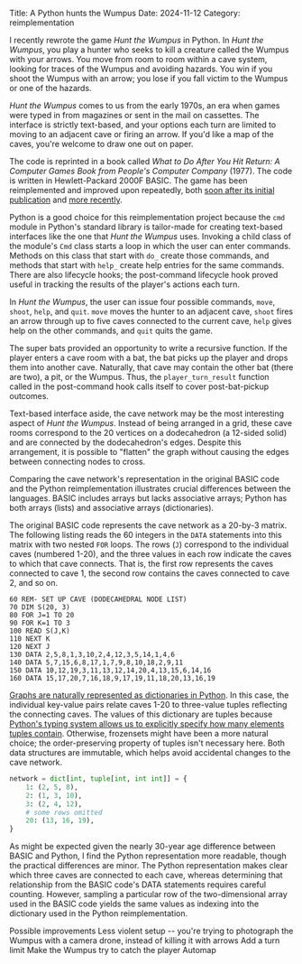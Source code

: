 Title: A Python hunts the Wumpus
Date: 2024-11-12
Category: reimplementation

I recently rewrote the game _Hunt the Wumpus_ in Python.  In _Hunt the Wumpus_, you play a hunter who seeks to kill a creature called the Wumpus with your arrows.  You move from room to room within a cave system, looking for traces of the Wumpus and avoiding hazards.  You win if you shoot the Wumpus with an arrow; you lose if you fall victim to the Wumpus or one of the hazards.

_Hunt the Wumpus_ comes to us from the early 1970s, an era when games were typed in from magazines or sent in the mail on cassettes.  The interface is strictly text-based, and your options each turn are limited to moving to an adjacent cave or firing an arrow.  If you'd like a map of the caves, you're welcome to draw one out on paper.

The code is reprinted in a book called _What to Do After You Hit Return: A Computer Games Book from People's Computer Company_ (1977).  The code is written in Hewlett-Packard 2000F BASIC.  The game has been reimplemented and improved upon repeatedly, both [soon after its initial publication](https://archive.org/details/Super-Wumpus-Jack-Emmerichs-1978) and [more recently](https://blog.codinghorror.com/the-history-of-wumpus/).

Python is a good choice for this reimplementation project because the `cmd` module in Python's standard library is tailor-made for creating text-based interfaces like the one that _Hunt the Wumpus_ uses.  Invoking a child class of the module's `Cmd` class starts a loop in which the user can enter commands.  Methods on this class that start with `do_` create those commands, and methods that start with `help_` create help entries for the same commands.  There are also lifecycle hooks; the post-command lifecycle hook proved useful in tracking the results of the player's actions each turn. 

In _Hunt the Wumpus_, the user can issue four possible commands, `move`, `shoot`, `help`, and `quit`.  `move` moves the hunter to an adjacent cave, `shoot` fires an arrow through up to five caves connected to the current cave, `help` gives help on the other commands, and `quit` quits the game.   

The super bats provided an opportunity to write a recursive function.  If the player enters a cave room with a bat, the bat picks up the player and drops them into another cave.  Naturally, that cave may contain the other bat (there are two), a pit, or the Wumpus.  Thus, the `player_turn_result` function called in the post-command hook calls itself to cover post-bat-pickup outcomes.

Text-based interface aside, the cave network may be the most interesting aspect of _Hunt the Wumpus_.  Instead of being arranged in a grid, these cave rooms correspond to the 20 vertices on a dodecahedron (a 12-sided solid) and are connected by the dodecahedron's edges.  Despite this arrangement, it is possible to "flatten" the graph without causing the edges between connecting nodes to cross.  

Comparing the cave network's representation in the original BASIC code and the Python reimplementation illustrates crucial differences between the languages.  BASIC includes arrays but lacks associative arrays; Python has both arrays (lists) and associative arrays (dictionaries).

The original BASIC code represents the cave network as a 20-by-3 matrix.  The following listing reads the 60 integers in the `DATA` statements into this matrix with two nested `FOR` loops.  The rows (`J`) correspond to the individual caves (numbered 1-20), and the three values in each row indicate the caves to which that cave connects.  That is, the first row represents the caves connected to cave 1, the second row contains the caves connected to cave 2, and so on. 

```basic
60 REM- SET UP CAVE (DODECAHEDRAL NODE LIST)
70 DIM S(20, 3)
80 FOR J=1 TO 20
90 FOR K=1 TO 3
100 READ S(J,K)
110 NEXT K
120 NEXT J
130 DATA 2,5,8,1,3,10,2,4,12,3,5,14,1,4,6
140 DATA 5,7,15,6,8,17,1,7,9,8,10,18,2,9,11
150 DATA 10,12,19,3,11,13,12,14,20,4,13,15,6,14,16
160 DATA 15,17,20,7,16,18,9,17,19,11,18,20,13,16,19
```

[Graphs are naturally represented as dictionaries in Python](https://www.python.org/doc/essays/graphs/).  In this case, the individual key-value pairs relate caves 1-20 to three-value tuples reflecting the connecting caves.  The values of this dictionary are tuples because [Python's typing system allows us to explicitly specify how many elements tuples contain](https://docs.python.org/3/library/typing.html#annotating-tuples).  Otherwise, frozensets might have been a more natural choice; the order-preserving property of tuples isn't necessary here.  Both data structures are immutable, which helps avoid accidental changes to the cave network.

```python
network = dict[int, tuple[int, int int]] = {
    1: (2, 5, 8),
    2: (1, 3, 10),
    3: (2, 4, 12),
    # some rows omitted
    20: (13, 16, 19),
}
```

As might be expected given the nearly 30-year age difference between BASIC and Python, I find the Python representation more readable, though the practical differences are minor.  The Python representation makes clear which three caves are connected to each cave, whereas determining that relationship from the BASIC code's DATA statements requires careful counting.  However, sampling a particular row of the two-dimensional array used in the BASIC code yields the same values as indexing into the dictionary used in the Python reimplementation.

Possible improvements
Less violent setup -- you're trying to photograph the Wumpus with a camera drone, instead of killing it with arrows 
Add a turn limit
Make the Wumpus try to catch the player 
Automap

